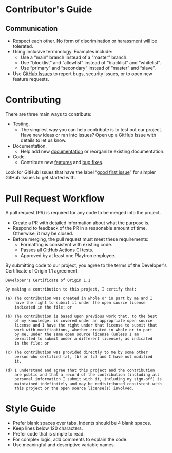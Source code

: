 # Contributor's Guide

## Communication

- Respect each other. No form of discrimination or harassment will be tolerated.
- Using inclusive terminology. Examples include:
    - Use a “main” branch instead of a “master” branch.
    - Use “blocklist” and “allowlist” instead of “blacklist” and “whitelist”.
    - Use “primary” and “secondary” instead of “master” and “slave”.
- Use [GitHub Issues](https://github.com/playtron-os/rpm-specs-gaming/issues) to report bugs, security issues, or to open new feature requests.

# Contributing

There are three main ways to contribute:

- Testing.
    - The simplest way you can help contribute is to test out our project. Have new ideas or ran into issues? Open up a GitHub Issue with details to let us know.
- Documentation.
    - Help add new [documentation](https://github.com/playtron-os/rpm-specs-gaming/issues?q=is%3Aopen+is%3Aissue+label%3Adocumentation) or reorganize existing documentation.
- Code.
    - Contribute new [features](https://github.com/playtron-os/rpm-specs-gaming/issues?q=is%3Aopen+is%3Aissue+label%3Aenhancement) and [bug fixes](https://github.com/playtron-os/rpm-specs-gaming/issues?q=is%3Aopen+is%3Aissue+label%3Abug).

Look for GitHub Issues that have the label “[good first issue](https://github.com/playtron-os/rpm-specs-gaming/issues?q=is%3Aopen+is%3Aissue+label%3A%22good+first+issue%22)” for simpler GitHub Issues to get started with.

# Pull Request Workflow

A pull request (PR) is required for any code to be merged into the project.

- Create a PR with detailed information about what the purpose is.
- Respond to feedback of the PR in a reasonable amount of time. Otherwise, it may be closed.
- Before merging, the pull request must meet these requirements:
    - Formatting is consistent with existing code.
    - Passes all GitHub Actions CI tests.
    - Approved by at least one Playtron employee.

By submitting code to our project, you agree to the terms of the Developer's Certificate of Origin 1.1 agreement.

```
Developer's Certificate of Origin 1.1

By making a contribution to this project, I certify that:

(a) The contribution was created in whole or in part by me and I
    have the right to submit it under the open source license
    indicated in the file; or

(b) The contribution is based upon previous work that, to the best
    of my knowledge, is covered under an appropriate open source
    license and I have the right under that license to submit that
    work with modifications, whether created in whole or in part
    by me, under the same open source license (unless I am
    permitted to submit under a different license), as indicated
    in the file; or

(c) The contribution was provided directly to me by some other
    person who certified (a), (b) or (c) and I have not modified
    it.

(d) I understand and agree that this project and the contribution
    are public and that a record of the contribution (including all
    personal information I submit with it, including my sign-off) is
    maintained indefinitely and may be redistributed consistent with
    this project or the open source license(s) involved.
```

# Style Guide

- Prefer blank spaces over tabs. Indents should be 4 blank spaces.
- Keep lines below 120 characters.
- Prefer code that is simple to read.
- For complex logic, add comments to explain the code.
- Use meaningful and descriptive variable names.
